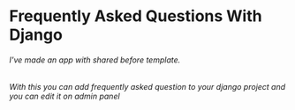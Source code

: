 # Frequently Asked Questions With Django

###### I've made an app with shared before template.

###### With this you can add frequently asked question to your django project and you can edit it on admin panel
